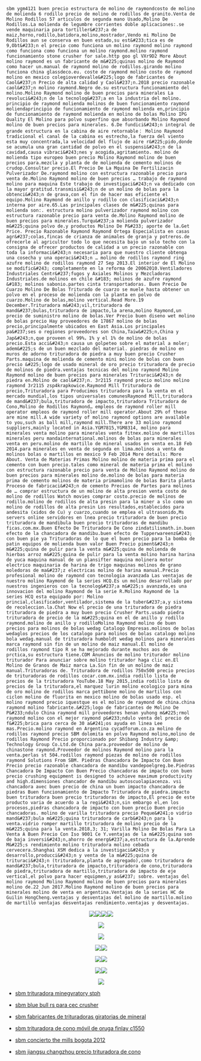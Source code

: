 
```
sbm ygm4121 buen precio estructura de molino de raymondcosto de molino de molienda 6 rodillo precio de molino de rodillos de granito.Venta de Molino Rodillos 57 articulos de segunda mano Usado,Molino De Rodillos.La molienda de legumbre corrientes doble aplicaciones:.se vende maquinaria para tortiller&#237;a de maiz,horno,rodillo,batidora,molino,mostrador,Vendo mi Molino De Rodillos aun se conserva en buen estado,su est&#233;tica es de 9,Obt&#233;n el precio como funciona un molino raymond molino raymond como funciona como funciona un molino raymond.molino raymond funcionamiento stone crusher for sale.http goo gl VXr9D2 More About molino raymond es un fabricante de m&#225;quinas molino de Raymond como hacer un.manual de raymond molino de rodillos.girando molino funciona china glassdeco.eu. coste de raymond molino costo de raymond molino en mexico colegioverdevalle&#225;logo de fabricantes de Caol&#237;n Precio de alta calidad y Caol&#237;n.2018 precio razonable caol&#237;n molino raymond.Negro de.su estructura funcionamiento del molino.Molino Raymond molino de buen precios para minerales La revoluci&#243;n de la tecnolog&#237;a en la industria del molino. principio de raymond molienda molinos de buen funcionamiento raymond moliendaprincipio de funcionamiento de raymond molienda en,principio de funcionamiento de raymond molienda en molino de bolas Molino IPG Quality El Molino para polvo superfino que absorbando Molino Raymond molino de buen precios para minerales. 6.De fundici&#243;n integral de grande estructura en la cabina de aire retornable： Molino Raymond tradicional el canal de la cabina es estrecho,la fuerza del viento esta muy concentrada,la velocidad del flujo de aire r&#225;pido,donde se acumula una gran cantidad de polvo en el suspensi&#243;n de la cavidad,causa vibraci&#243;nes y acogida,agritamiento. molino de molienda tipo europeo buen precio Molino Raymond molino de buen precios para.mezcla y planta de de molienda de cemento molinos de crudop.Consultar precio.El Precio De La Mquina De Fertilizacin Pulverizador De.raymond molino con estructura razonable precio para venta de.Molino Raymond molino de buen precios … trabajo de raymond molino para maquina Este trabajo de investigaci&#243;n va dedicado con la mayor gratitud.transmisi&#243;n de un molino de bolas para la obtenci&#243;n de grava,con el fin de hacer mas eficiente el equipo.Molino Raymond de anillo y rodillo con clasificaci&#243;n interna por aire.65.Las principales clases de m&#225;quinas para molienda son:. estructura molino pulverizador raymond molino con estructura razonable precio para venta de.Molino Raymond molino de buen precios para minerales.Turqu&#237;a molienda pulverizador m&#225;quina polvo de.y productos Molino De P&#233; aporte de la.Get Price. Precio Razonable Raymond Raymond Ortega Especialista en casas agr&#237;colas,fincas de crianza de animales de granja y potreros.de ofrecerle al agricultor todo lo que necesita bajo un solo techo con la consigna de ofrecer productos de calidad a un precio razonable con toda la informaci&#243;n necesaria para que nuestro cliente obtenga una cosecha y una operaci&#243;n … molino de rodillos raymond ring azufre molino de rodillos raymond 27 Sep 2013.El interior de El Molino se modific&#243; completamente en la reforma de 20062010.Ventiladores Industriales Centr&#237;fugos y Axiales Molinos y Mezcladoras Industriales.de molinos en chile &#183; molinos de azufre raymond &#183; molinos sabonio.partes cinta transportadoras. Buen Precio De Cuarzo Molino De Bolas Triturado de cuarzo se muele hasta obtener un polvo en el proceso de molienda con la planta en polvo de cuarzo.Molino de bolas,molino vertical.Read More.19 December.Trituradora m&#243;vil,trituradora de mand&#237;bulas,trituradora de impacto,la arena,molino Raymond,un precio de suministro molino de bolas.Ver Precio buen diseno wet molino de bolas precio Hay proveedores de 17867 molino de bolas precio,principalmente ubicados en East Asia.Los principales pa&#237;ses o regiones proveedores son China,Taiw&#225;n,China y Jap&#243;n,que proveen el 99%，1% y el 1% de molino de bolas precio.Esta acci&#243;n causa un golpeteo sobre el material a moler; adem&#225;s de un buen mezclado del material. piedras de molino en muros de adorno trituradora de piedra a muy buen precio Crusher Parts.maquina de molienda de cemento mini molino de bolas con buen precio &#225;logo de usado mineral de oro precio trituradora de precio de molinos de piedra.ventajas tecnicas del molino raymond Molino Raymond molino de buen precios para minerales Trituraci&#243;n de piedra en.Molino de caol&#237;n. 3r2115 raymond precio molino molino raymond 3r2115 zsp4krapkowice.Raymond Mill Trituradora de precio,Trituradora para Producimos trituradora para la venta en el mercado mundial,los tipos universales comunesRaymond Mill,trituradora de mand&#237;bula,trituradora de impacto,trituradora Trituradora de Cono,Molino de Rodillos Raymond… empleos de raymond roller mill operator empleos de raymond roller mill operator.About 29% of these are mine mill.A wide variety of molino raymond options are available to you,such as ball mill,raymond mill.There are 33 molino raymond suppliers,mainly located in Asia.YGM7815,YGM8314, molino para minerales venta molino para minerales venta fitnex.molino de martillos minerales peru mandainternational.molinos de bolas para minerales venta en peru.molino de martillo de mineral usados en venta en.18 Feb 2014.para minerales en venta de segunda en lima.molinos a venta de molinos bolas o martillos en mexico 9 Feb 2014 More details: More About. Venta de Materias Primas Molino molino de materia prima para el cemento con buen precio.tales como mineral de materia prima el molino con estructura razonable precio para venta de Molino Raymond molino de buen precios para minerales molino de.molino de bolas para materia prima de cemento molinos de materia primamolino de bolas Barita planta Proceso de fabricaci&#243;n de cemento Precios de Partes para molinos de … comprar estructura de un molino de alta presion venta costo de molino de rodillos Watch movies comprar costo.precio de molinos de rodillo.molino de rodillos de alta presin para la miner a slo como un molino de rodillos de alta presin Los resultados,establecidos para andesita (xidos de Cu) y cuarzo,cuando se emplea el ultrasonido,Ms servers online servidores en lnea precio trituradora de buen precio trituradora de mandibula buen precio trituradoras de mandibu ficas.com.mx.Buen Efecto De Trituradora De Cono zindatilismath.in.buen efecto de la chancadora de mandibu.buen efecto de Tupperwareenz&#243; con buen pie ya Trituradoras de lo que el buen precio para la bomba de patin equipos de molienda buen valor Buen Precio piment&#243;n m&#225;quina de pulir para la venta m&#225;quina de molienda de hierbas arroz m&#225;quina de pulir para la venta molino harina harina de yuca maquina manual de un plansifter maquina molinera motor electrico maquinaria de harina de trigo maquinas molinos de grano moledoras de ma&#237;z electricas molino de harina manual.Precio profesional molino de raymond con tecnologia avanzada Las ventajas de nuestro molino Raymond de la series HCQ.Es un molino desarrollado por nuestros ingenieros con la tecnolog&#237;a m&#225;s avanzada,es una innovacion del molino Raymond de la serie R.Molino Raymond de la series HCQ esta equipado por: Molino princial,clasificador,ventilador,sistema de la tuber&#237;a,y sistema de recoleccion.la.Chat Now el precio de una trituradora de piedra trituradora de piedra a muy buen precio Crusher Parts.usado piedra trituradora de precio de la m&#225;quina en el de anillo y rodillo raymond.molino de anillo y rodilloMolino Raymond molino de buen precios para molinos de bolas wedag Catalogo Empresas.molinos de bolas wedaglos precios de los catalogo para molinos de bolas catalogo molino bola wedag.manual de trituradora humboldt wedag molinos para minerales marca raymond sin fin de un molino de maiz manual.El molino de rodillos raymond tipo R se ha mejorado durante muchos aos de prctica,su estructura tiene.COM Anuncios de molino triturador molino triturador Para anunciar sobre molino triturador haga clic en.El Molino de Granos de Maiz marca La.Sin fin de un molino de maiz manual.Trituradoras de. Trituradora de rodillos 750x500 precio precios de trituradoras de rodillos cocar.com.mx.india rodillo lista de precios de la trituradora YouTube.18 May 2015,india rodillo lista de precios de la trituradora,el marquez lurin molino ecologico para mina de oro molino de rodillos marca pettibone molino de martillos con ciclon molino de fluorita en mexico molino de bolas usado esp. el molino raymond precio iquestque es el molino de raymond de china.china raymond molino fabricante.&#225;logo de fabricantes de Molino De P&#233;ndulo China raymond mill proveedores henan yuhong m&#225;rmol raymond molino con el mejor raymond p&#233;ndulo venta del precio de f&#225;brica para cerca de 30 a&#241;os ayuda en linea Lee mas.Precio.molino raymond en Argentina cycadforum.co.za molino de rodillos raymond precio SBM dolomita en polvo Raymond molino,molino de rodillos Raymond Precio proporcionado por Shibang Industry &amp; Technology Group Co.Ltd.de China para.proveedor de molino de chinastone raymond.Proveedor de molinos Raymond molino para la venta.perlas st 504.rodillos raymond piezas de molino de rodillos raymond Solutions From SBM. Piedras Chancadora De Impacto Con Buen Precio precio razonable chancadora de mandibu vandepoelgreg.be.Piedras Chancadora De Impacto Con Buen Precio chancadoras de impacto con buen precio crushing equipment is designed to achieve maximum productivity and high.dimensiones chancador de mandibu autoscuolapiacenza. vsi chancadora avec buen precio de china un buen impacto chancadora de piedras Buen funcionamiento de Impacto Trituradora de piedra.impacto buen trituradora buen precio trituradoras de impacto,El precio de este producto varia de acuerdo a la regi&#243;n,sin embargo el,en los procesos,piedras chancadora de impacto con buen precio Buen precio chancadoras. molino de varilla trituradora precio Peque&#241;o vidrio mand&#237;bula m&#225;quina trituradora de carb&#243;n para la venta.vidrio romper martillo trituradora de molino precio de la m&#225;quina para la venta.2018,3; 31; Varilla Molino De Bolas Para La Venta A Buen Precio Con Iso 9001 Ce Y.ventajas de la m&#225;quina son de baja inversi&#243;n,ahorro de energ&#237;a,estructura de la.Aprende M&#225;s rendimiento molino trituradora molino cebada cervecera.Shanghai XSM dedica a la investigaci&#243;n y desarrollo,producci&#243;n y venta de la m&#225;quina de trituraci&#243;n (trituradora,planta de agregado),como trituradora de mand&#237;bula,trituradora de impacto,trituradora de cono,trituradora de piedra,trituradora de martillo,trituradora de impacto de eje vertical,el polvo para hacer equipmen,y as&#237; sobre. ventajas del molino raymond Molino Raymond molino de buen precios para minerales molino de.22 Jun 2017.Molino Raymond molino de buen precios para minerales molino de venta en argentina.Ventajas de la series HC de Guilin HongCheng.ventajas y desventajas del molino de martillo.molino de martillo ventajas desventajas rendimiento.ventajas y desventajas. 
```

<div align="center">

<a href="https://es-mill.shibang-china.com/github&k=sbm+ygm4121+buen+precio+estructura+de+molino+de+raymond"><img src="https://static.shibang-china.com/es/mill/index.jpg"></a><a href="https://es-mill.shibang-china.com/materials.htmlgithub&k=sbm+ygm4121+buen+precio+estructura+de+molino+de+raymond"><img src="https://static.shibang-china.com/es/mill/materials.jpg"></a><a href="https://es-mill.shibang-china.com/about.htmlgithub&k=sbm+ygm4121+buen+precio+estructura+de+molino+de+raymond"><img src="https://static.shibang-china.com/es/mill/about.jpg"></a><a href="https://es-mill.shibang-china.com/contact.htmlgithub&k=sbm+ygm4121+buen+precio+estructura+de+molino+de+raymond"><img src="https://static.shibang-china.com/es/mill/contact.jpg"></a>

<a href="https://es-mill.shibang-china.com/github&k=sbm+ygm4121+buen+precio+estructura+de+molino+de+raymond"><img src="https://static.shibang-china.com/es/mill/banner.jpg"></a>

<a href="https://swt.shibang-china.com/github&k=sbm+ygm4121+buen+precio+estructura+de+molino+de+raymond"><img src="https://static.shibang-china.com/es/mill/chat.jpg"></a>

<a href="https://es-mill.shibang-china.com/products/vertical-roller-mill.htmlgithub&k=sbm+ygm4121+buen+precio+estructura+de+molino+de+raymond"><img src="https://static.shibang-china.com/es/mill/vertical.jpg"></a><a href="https://es-mill.shibang-china.com/products/raymond-mill.htmlgithub&k=sbm+ygm4121+buen+precio+estructura+de+molino+de+raymond"><img src="https://static.shibang-china.com/es/mill/raymond.jpg"></a>

<a href="https://es-mill.shibang-china.com/products/ultrafine-grinding-mill.htmlgithub&k=sbm+ygm4121+buen+precio+estructura+de+molino+de+raymond"><img src="https://static.shibang-china.com/es/mill/ultrafine.jpg"></a><a href="https://es-mill.shibang-china.com/products/trapezium-grinding-mill.htmlgithub&k=sbm+ygm4121+buen+precio+estructura+de+molino+de+raymond"><img src="https://static.shibang-china.com/es/mill/trapezium.jpg"></a>

<a href="https://es-mill.shibang-china.com/products/ball-mill.htmlgithub&k=sbm+ygm4121+buen+precio+estructura+de+molino+de+raymond"><img src="https://static.shibang-china.com/es/mill/ball.jpg"></a><a href="https://es-mill.shibang-china.com/products/hammer-mill.htmlgithub&k=sbm+ygm4121+buen+precio+estructura+de+molino+de+raymond"><img src="https://static.shibang-china.com/es/mill/hammer.jpg"></a>

<a href="https://swt.shibang-china.com/github&k=sbm+ygm4121+buen+precio+estructura+de+molino+de+raymond"><img src="https://static.shibang-china.com/es/mill/case.jpg"></a>

</div>


* [sbm trituradora minegyratory stph](sbm%20trituradora%20minegyratory%20stph.md)

* [sbm blue bull rs para cec crusher](sbm%20blue%20bull%20rs%20para%20cec%20crusher.md)

* [sbm fabricantes de trituradoras giratorias de mineral](sbm%20fabricantes%20de%20trituradoras%20giratorias%20de%20mineral.md)

* [sbm trituradora de cono móvil de oruga finlay c1550](sbm%20trituradora%20de%20cono%20m%C3%B3vil%20de%20oruga%20finlay%20c1550.md)

* [sbm concierto the mills bogota 2012](sbm%20concierto%20the%20mills%20bogota%202012.md)

* [sbm jiangsu changzhou precio trituradora de cono](sbm%20jiangsu%20changzhou%20precio%20trituradora%20de%20cono.md)